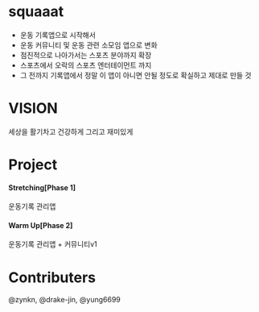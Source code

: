 # squaaat

- 운동 기록앱으로 시작해서
- 운동 커뮤니티 및 운동 관련 소모임 앱으로 변화
- 점진적으로 나아가서는 스포츠 분야까지 확장
- 스포츠에서 오락의 스포츠 엔터테이먼트 까지
- 그 전까지 기록앱에서 정말 이 앱이 아니면 안될 정도로 확실하고 제대로 만들 것

# VISION

세상을 활기차고 건강하게 그리고 재미있게

# Project
#### Stretching[Phase 1]
운동기록 관리앱

#### Warm Up[Phase 2]
운동기록 관리앱 + 커뮤니티v1

# Contributers

@zynkn, @drake-jin, @yung6699
